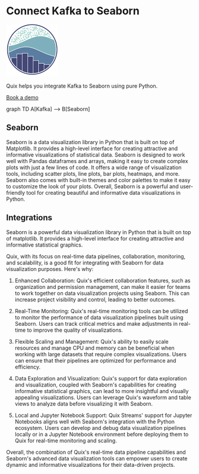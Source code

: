 # Connect Kafka to Seaborn

![](./images/logo_1.jpg)

Quix helps you integrate Kafka to Seaborn using pure Python.

<div>
<a class="md-button md-button--primary" href="https://share.hsforms.com/1iW0TmZzKQMChk0lxd_tGiw4yjw2?__hstc=175542013.2303933fbd746c0ac86d9ccbe9bc9100.1728383268831.1729603416735.1729620918855.31&__hssc=175542013.1.1729620918855&__hsfp=2132701734" target="_blank" style="margin-right:.5rem;">Book a demo</a>
<br/>
</div>

graph TD
    A[Kafka] --> B[Seaborn]

## Seaborn

Seaborn is a data visualization library in Python that is built on top of Matplotlib. It provides a high-level interface for creating attractive and informative visualizations of statistical data. Seaborn is designed to work well with Pandas dataframes and arrays, making it easy to create complex plots with just a few lines of code. It offers a wide range of visualization tools, including scatter plots, line plots, bar plots, heatmaps, and more. Seaborn also comes with built-in themes and color palettes to make it easy to customize the look of your plots. Overall, Seaborn is a powerful and user-friendly tool for creating beautiful and informative data visualizations in Python.

## Integrations

Seaborn is a powerful data visualization library in Python that is built on top of matplotlib. It provides a high-level interface for creating attractive and informative statistical graphics. 

Quix, with its focus on real-time data pipelines, collaboration, monitoring, and scalability, is a good fit for integrating with Seaborn for data visualization purposes. Here's why:

1. Enhanced Collaboration: Quix's efficient collaboration features, such as organization and permission management, can make it easier for teams to work together on data visualization projects using Seaborn. This can increase project visibility and control, leading to better outcomes.

2. Real-Time Monitoring: Quix's real-time monitoring tools can be utilized to monitor the performance of data visualization pipelines built using Seaborn. Users can track critical metrics and make adjustments in real-time to improve the quality of visualizations.

3. Flexible Scaling and Management: Quix's ability to easily scale resources and manage CPU and memory can be beneficial when working with large datasets that require complex visualizations. Users can ensure that their pipelines are optimized for performance and efficiency.

4. Data Exploration and Visualization: Quix's support for data exploration and visualization, coupled with Seaborn's capabilities for creating informative statistical graphics, can lead to more insightful and visually appealing visualizations. Users can leverage Quix's waveform and table views to analyze data before visualizing it with Seaborn.

5. Local and Jupyter Notebook Support: Quix Streams' support for Jupyter Notebooks aligns well with Seaborn's integration with the Python ecosystem. Users can develop and debug data visualization pipelines locally or in a Jupyter Notebook environment before deploying them to Quix for real-time monitoring and scaling.

Overall, the combination of Quix's real-time data pipeline capabilities and Seaborn's advanced data visualization tools can empower users to create dynamic and informative visualizations for their data-driven projects.

